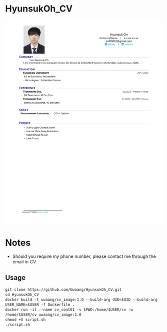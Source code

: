 # HyunsukOh_CV
![cv](cv.png)

# Notes
* Should you require my phone number, please contact me through the email in CV.

## Usage
```
git clone https://github.com/Uwaang/HyunsukOh_CV.git
cd HyunsukOh_CV
docker build -t uwaang/cv_image:1.0 --build-arg UID=$UID --build-arg USER_NAME=$USER -f Dockerfile .
docker run -it --name cv_cont01 -v $PWD:/home/$USER/cv -w /home/$USER/cv uwaang/cv_image:1.0
chmod +X script.sh
./script.sh
```
